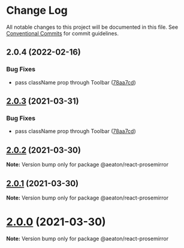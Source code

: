 # Change Log

All notable changes to this project will be documented in this file.
See [Conventional Commits](https://conventionalcommits.org) for commit guidelines.

## 2.0.4 (2022-02-16)


### Bug Fixes

* pass className prop through Toolbar ([78aa7cd](https://github.com/DearRAMA/react-prosemirror/commit/78aa7cd2bd74e050057fcacc979cf0a2cb2c378f))






## [2.0.3](https://github.com/hubgit/react-prosemirror/compare/@aeaton/react-prosemirror@2.0.2...@aeaton/react-prosemirror@2.0.3) (2021-03-31)


### Bug Fixes

* pass className prop through Toolbar ([78aa7cd](https://github.com/hubgit/react-prosemirror/commit/78aa7cd2bd74e050057fcacc979cf0a2cb2c378f))





## [2.0.2](https://github.com/hubgit/react-prosemirror/compare/@aeaton/react-prosemirror@2.0.1...@aeaton/react-prosemirror@2.0.2) (2021-03-30)

**Note:** Version bump only for package @aeaton/react-prosemirror





## [2.0.1](https://github.com/hubgit/react-prosemirror/compare/@aeaton/react-prosemirror@2.0.0...@aeaton/react-prosemirror@2.0.1) (2021-03-30)

**Note:** Version bump only for package @aeaton/react-prosemirror





# [2.0.0](https://github.com/hubgit/react-prosemirror/compare/@aeaton/react-prosemirror@0.22.1...@aeaton/react-prosemirror@2.0.0) (2021-03-30)

**Note:** Version bump only for package @aeaton/react-prosemirror
